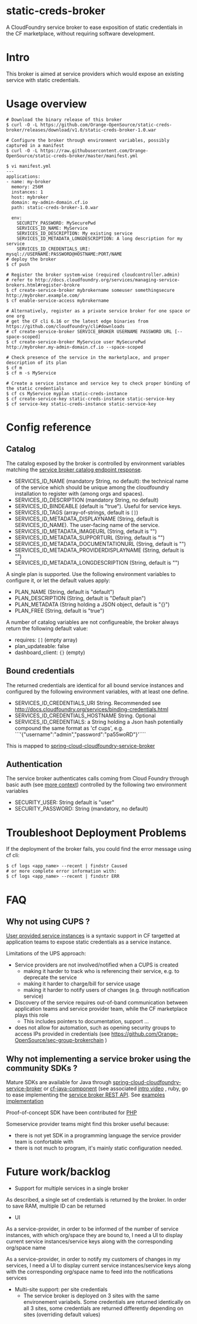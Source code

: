 # static-creds-broker

A CloudFoundry service broker to ease exposition of static credentials in the CF marketplace, without requiring software development.

# Intro

This broker is aimed at service providers which would expose an existing service with static credentials.

# Usage overview

```
# Download the binary release of this broker
$ curl -O -L https://github.com/Orange-OpenSource/static-creds-broker/releases/download/v1.0/static-creds-broker-1.0.war

# Configure the broker through environment variables, possibly captured in a manifest
$ curl -O -L https://raw.githubusercontent.com/Orange-OpenSource/static-creds-broker/master/manifest.yml 

$ vi manifest.yml
---
applications:
- name: my-broker
  memory: 256M
  instances: 1
  host: mybroker
  domain: my-admin-domain.cf.io
  path: static-creds-broker-1.0.war 

  env:
    SECURITY_PASSWORD: MySecurePwd
    SERVICES_ID_NAME: MyService
    SERVICES_ID_DESCRIPTION: My existing service
    SERVICES_ID_METADATA_LONGDESCRIPTION: A long description for my service
    SERVICES_ID_CREDENTIALS_URI: mysql://USERNAME:PASSWORD@HOSTNAME:PORT/NAME
# deploy the broker    
$ cf push 

# Register the broker system-wise (required cloudcontroller.admin)
# refer to http://docs.cloudfoundry.org/services/managing-service-brokers.html#register-brokre
$ cf create-service-broker mybrokername someuser somethingsecure http://mybroker.example.com/
$ cf enable-service-access mybrokername

# Alternatively, register as a private service broker for one space or one org
# get the CF cli 6.16 or the latest edge binaries from https://github.com/cloudfoundry/cli#downloads
# cf create-service-broker SERVICE_BROKER USERNAME PASSWORD URL [--space-scoped]
$ cf create-service-broker MyService user MySecurePwd http://mybroker.my-admin-domain.cf.io --space-scoped

# Check presence of the service in the marketplace, and proper description of its plan
$ cf m
$ cf m -s MyService

# Create a service instance and service key to check proper binding of the static credentials
$ cf cs MyService myplan static-creds-instance
$ cf create-service-key static-creds-instance static-service-key
$ cf service-key static-creds-instance static-service-key
```

# Config reference

## Catalog

The catalog exposed by the broker is controlled by environment variables matching the [service broker catalog endpoint response](http://docs.cloudfoundry.org/services/api.html#catalog-mgmt). 
* SERVICES_ID_NAME (mandatory String, no default): the technical name of the service which should be unique among the cloudfoundry installation to register with (among orgs and spaces).
* SERVICES_ID_DESCRIPTION (mandatory String, no default)
* SERVICES_ID_BINDEABLE (default is "true"). Useful for service keys.
* SERVICES_ID_TAGS (array-of-strings, default is ```[]```)
* SERVICES_ID_METADATA_DISPLAYNAME (String, default is SERVICES_ID_NAME). The user-facing name of the service.
* SERVICES_ID_METADATA_IMAGEURL (String, default is "")
* SERVICES_ID_METADATA_SUPPORTURL (String, default is "")
* SERVICES_ID_METADATA_DOCUMENTATIONURL (String, default is "")
* SERVICES_ID_METADATA_PROVIDERDISPLAYNAME (String, default is "")
* SERVICES_ID_METADATA_LONGDESCRIPTION (String, default is "")

A single plan is supported. Use the following environment variables to configure it, or let the default values apply:
* PLAN_NAME (String, default is "default")
* PLAN_DESCRIPTION (String, default is "Default plan")
* PLAN_METADATA (String holding a JSON object, default is "{}")
* PLAN_FREE (String, default is "true")

A number of catalog variables are not configureable, the broker always return the following default value:
* requires: ```[]``` (empty array)
* plan_updateable: false
* dashboard_client: ````{}```` (empty)

## Bound credentials

The returned credentials are identical for all bound service instances and configured by the following environment variables, with at least one define.
* SERVICES_ID_CREDENTIALS_URI String. Recommended see http://docs.cloudfoundry.org/services/binding-credentials.html
* SERVICES_ID_CREDENTIALS_HOSTNAME String. Optional
* SERVICES_ID_CREDENTIALS: a String holding a Json hash potentially compound the same format as 'cf cups', e.g. ```'{"username":"admin","password":"pa55woRD"}'````

This is mapped to [spring-cloud-cloudfoundry-service-broker](https://github.com/spring-cloud/spring-cloud-cloudfoundry-service-broker/blob/master/src%2Fmain%2Fjava%2Forg%2Fspringframework%2Fcloud%2Fservicebroker%2Fmodel%2FCreateServiceInstanceBindingResponse.java#L35) 

## Authentication

The service broker authenticates calls coming from Cloud Foundry through basic auth (see [more context](http://docs.cloudfoundry.org/services/api.html#authentication)) controlled by the following two environment variables
* SECURITY_USER: String default is "user"
* SECURITY_PASSWORD: String (mandatory, no default)

# Troubleshoot Deployment Problems
If the deployment of the broker fails, you could find the error message using cf cli:
```
$ cf logs <app_name> --recent | findstr Caused
# or more complete error information with:
$ cf logs <app_name> --recent | findstr ERR
```

# FAQ

## Why not using CUPS ?

[User provided service instances](https://docs.cloudfoundry.org/devguide/services/user-provided.html) is a syntaxic support in CF targetted at application teams to expose static credentials as a service instance.

Limitations of the UPS approach:
 * Service providers are not involved/notified when a CUPS is created 
    * making it harder to track who is referencing their service, e.g. to deprecate the service
    * making it harder to charge/bill for service usage
    * making it harder to notify users of changes (e.g. through notification service)
 * Discovery of the service requires out-of-band communication between application teams and service provider team, while the CF marketplace plays this role
    * This includes pointers to documentation, support ...
  * does not allow for automation, such as opening security groups to access IPs provided in credentials (see https://github.com/Orange-OpenSource/sec-group-brokerchain )

## Why not implementing a service broker using the community SDKs ?

Mature SDKs are available for Java through [spring-cloud-cloudfoundry-service-broker](https://github.com/spring-cloud/spring-cloud-cloudfoundry-service-broker) or [cf-java-component](https://github.com/cloudfoundry-community/cf-java-component/tree/master/cf-service-broker) (see associated [intro video](https://www.youtube.com/watch?v=AcpdO_AfEH0#t=11m43s) , ruby, go to ease implementing the [service broker REST API](http://docs.cloudfoundry.org/services/api.html). See [examples implementation](http://docs.cloudfoundry.org/services/examples.html)

Proof-of-concept SDK have been contributed for [PHP](https://github.com/cloudfoundry-community/php-cf-service-broker)

Someservice provider teams might find this broker useful because:
* there is not yet SDK in a programming language the service provider team is confortable with
* there is not much to program, it's mainly static configuration needed.

# Future work/backlog

* Support for multiple services in a single broker

As described, a single set of credentials is returned by the broker. In order to save RAM, multiple ID can be returned

* UI

As a service-provider, in order to be informed of the number of service instances, with which org/space they are bound to, I need a UI to display current service instances/service keys along with the corresponding org/space name

As a service-provider, in order to notify my customers of changes in my services,  I need a UI to display current service instances/service keys along with the corresponding org/space name to feed into the notifications services

* Multi-site support: per site credentials
   * The service broker is deployed on 3 sites with the same environement variabels. Some credentials are returned identically on all 3 sites, some credentials are returned differently depending on sites (overriding default values)
